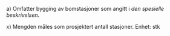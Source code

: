 a) Omfatter bygging av bomstasjoner som angitt i *den spesielle beskrivelsen*.

x) Mengden måles som prosjektert antall stasjoner. Enhet: stk

